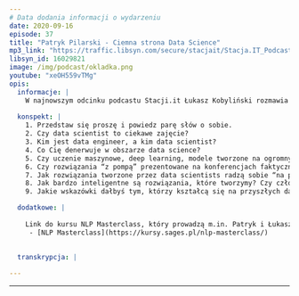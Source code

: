 ```yaml
---
# Data dodania informacji o wydarzeniu
date: 2020-09-16
episode: 37
title: "Patryk Pilarski - Ciemna strona Data Science"
mp3_link: "https://traffic.libsyn.com/secure/stacjait/Stacja.IT_Podcast_37_Patryk_Pilarski_-_Ciemna_Strona_Data_Science.mp3"
libsyn_id: 16029821
image: /img/podcast/okladka.png
youtube: "xeOH559vTMg"
opis:
  informacje: |
    W najnowszym odcinku podcastu Stacji.it Łukasz Kobyliński rozmawia z Patrykiem Pilarskim, który na co dzień jest Data Scientistem. Tematem ich rozmowy było Data Science, a konkretnie ciemne strony tej branży. 
  
  konspekt: |
    1. Przedstaw się proszę i powiedz parę słów o sobie. 
    2. Czy data scientist to ciekawe zajęcie?
    3. Kim jest data engineer, a kim data scientist? 
    4. Co Cię denerwuje w obszarze data science?
    5. Czy uczenie maszynowe, deep learning, modele tworzone na ogromnych danych mogą rozwiązać każdy problem?
    6. Czy rozwiązania “z pompą” prezentowane na konferencjach faktycznie zmieniają rzeczywistość organizacji, w których są wdrażane?
    7. Jak rozwiązania tworzone przez data scientists radzą sobie “na produkcji”?
    8. Jak bardzo inteligentne są rozwiązania, które tworzymy? Czy człowiek faktycznie zostanie wyeliminowany z większości zawodów?
    9. Jakie wskazówki dałbyś tym, którzy kształcą się na przyszłych data scientists?

  dodatkowe: |
     
    Link do kursu NLP Masterclass, który prowadzą m.in. Patryk i Łukasz
     - [NLP Masterclass](https://kursy.sages.pl/nlp-masterclass/)
     

  transkrypcja: | 
    
---
```



















  
---
